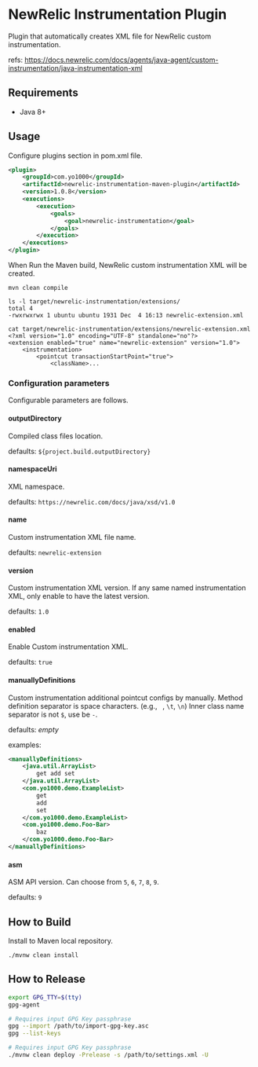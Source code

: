 NewRelic Instrumentation Plugin
================================================================================

Plugin that automatically creates XML file for NewRelic custom instrumentation.

refs: https://docs.newrelic.com/docs/agents/java-agent/custom-instrumentation/java-instrumentation-xml


Requirements
--------------------------------------------------------------------------------

* Java 8+


Usage
--------------------------------------------------------------------------------

Configure plugins section in pom.xml file.

```xml
<plugin>
    <groupId>com.yo1000</groupId>
    <artifactId>newrelic-instrumentation-maven-plugin</artifactId>
    <version>1.0.8</version>
    <executions>
        <execution>
            <goals>
                <goal>newrelic-instrumentation</goal>
            </goals>
        </execution>
    </executions>
</plugin>
```

When Run the Maven build,
NewRelic custom instrumentation XML will be created.

```
mvn clean compile

ls -l target/newrelic-instrumentation/extensions/
total 4
-rwxrwxrwx 1 ubuntu ubuntu 1931 Dec  4 16:13 newrelic-extension.xml

cat target/newrelic-instrumentation/extensions/newrelic-extension.xml
<?xml version="1.0" encoding="UTF-8" standalone="no"?>
<extension enabled="true" name="newrelic-extension" version="1.0">
    <instrumentation>
        <pointcut transactionStartPoint="true">
            <className>...
```

### Configuration parameters

Configurable parameters are follows.

#### outputDirectory

Compiled class files location.

defaults: `${project.build.outputDirectory}`

#### namespaceUri

XML namespace.

defaults: `https://newrelic.com/docs/java/xsd/v1.0`

#### name

Custom instrumentation XML file name.

defaults: `newrelic-extension`

#### version

Custom instrumentation XML version.
If any same named instrumentation XML, only enable to have the latest version.

defaults: `1.0`

#### enabled

Enable Custom instrumentation XML.

defaults: `true`

#### manuallyDefinitions

Custom instrumentation additional pointcut configs by manually.
Method definition separator is space characters. (e.g., ` `, `\t`, `\n`)
Inner class name separator is not `$`, use be `-`.

defaults: _empty_

examples:

```xml
<manuallyDefinitions>
    <java.util.ArrayList>
        get add set
    </java.util.ArrayList>
    <com.yo1000.demo.ExampleList>
        get
        add
        set
    </com.yo1000.demo.ExampleList>
    <com.yo1000.demo.Foo-Bar>
        baz
    </com.yo1000.demo.Foo-Bar>
</manuallyDefinitions>
```

#### asm

ASM API version. Can choose from `5`, `6`, `7`, `8`, `9`.

defaults: `9`


How to Build
--------------------------------------------------------------------------------

Install to Maven local repository.

```
./mvnw clean install
```


How to Release
--------------------------------------------------------------------------------

```bash
export GPG_TTY=$(tty)
gpg-agent

# Requires input GPG Key passphrase
gpg --import /path/to/import-gpg-key.asc
gpg --list-keys

# Requires input GPG Key passphrase
./mvnw clean deploy -Prelease -s /path/to/settings.xml -U
```
